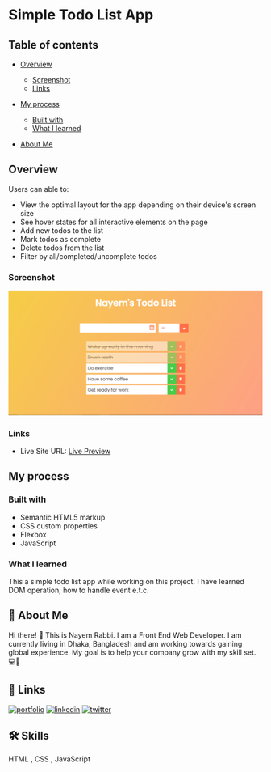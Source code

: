# Simple Todo List App

## Table of contents

- [Overview](#overview)
  - [Screenshot](#screenshot)
  - [Links](#links)
- [My process](#my-process)

  - [Built with](#built-with)
  - [What I learned](#what-i-learned)

- [About Me](#-about-me)

## Overview

Users can able to:

- View the optimal layout for the app depending on their device's screen size
- See hover states for all interactive elements on the page
- Add new todos to the list
- Mark todos as complete
- Delete todos from the list
- Filter by all/completed/uncomplete todos

### Screenshot

![](./img/Screenshot.png)

### Links

- Live Site URL: [Live Preview](https://nayemrabbi.github.io/todo-list/)

## My process

### Built with

- Semantic HTML5 markup
- CSS custom properties
- Flexbox
- JavaScript

### What I learned

This a simple todo list app while working on this project. I have learned DOM operation, how to handle event e.t.c.

## 🚀 About Me

Hi there! 👋 This is Nayem Rabbi. I am a Front End Web Developer. I am currently living in Dhaka, Bangladesh and am working towards gaining global experience. My goal is to help your company grow with my skill set. 💻🚀

## 🔗 Links

[![portfolio](https://img.shields.io/badge/my_portfolio-000?style=for-the-badge&logo=ko-fi&logoColor=white)](https://nayem.me/)
[![linkedin](https://img.shields.io/badge/linkedin-0A66C2?style=for-the-badge&logo=linkedin&logoColor=white)](https://www.linkedin.com/in/nayemrabbi)
[![twitter](https://img.shields.io/badge/twitter-1DA1F2?style=for-the-badge&logo=twitter&logoColor=white)](https://twitter.com/nayem_rabbi)

## 🛠 Skills

HTML , CSS , JavaScript
